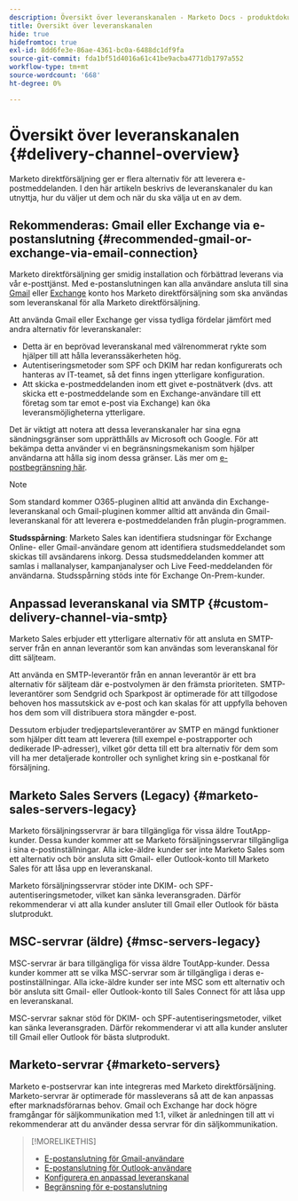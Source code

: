 ```yaml
---
description: Översikt över leveranskanalen - Marketo Docs - produktdokumentation
title: Översikt över leveranskanalen
hide: true
hidefromtoc: true
exl-id: 8dd6fe3e-86ae-4361-bc0a-6488dc1df9fa
source-git-commit: fda1bf51d4016a61c41be9acba4771db1797a552
workflow-type: tm+mt
source-wordcount: '668'
ht-degree: 0%

---
```


# Översikt över leveranskanalen {#delivery-channel-overview}

Marketo direktförsäljning ger er flera alternativ för att leverera e-postmeddelanden. I den här artikeln beskrivs de leveranskanaler du kan utnyttja, hur du väljer ut dem och när du ska välja ut en av dem.

## Rekommenderas: Gmail eller Exchange via e-postanslutning {#recommended-gmail-or-exchange-via-email-connection}

Marketo direktförsäljning ger smidig installation och förbättrad leverans via vår e-posttjänst. Med e-postanslutningen kan alla användare ansluta till sina [Gmail](/help/marketo/product-docs/marketo-sales-connect/email-plugins/gmail/email-connection-for-gmail-users.md) eller [Exchange](/help/marketo/product-docs/marketo-sales-connect/email-plugins/msc-for-outlook/email-connection-for-outlook-users.md) konto hos Marketo direktförsäljning som ska användas som leveranskanal för alla Marketo direktförsäljning.

Att använda Gmail eller Exchange ger vissa tydliga fördelar jämfört med andra alternativ för leveranskanaler:

* Detta är en beprövad leveranskanal med välrenommerat rykte som hjälper till att hålla leveranssäkerheten hög.
* Autentiseringsmetoder som SPF och DKIM har redan konfigurerats och hanteras av IT-teamet, så det finns ingen ytterligare konfiguration.
* Att skicka e-postmeddelanden inom ett givet e-postnätverk (dvs. att skicka ett e-postmeddelande som en Exchange-användare till ett företag som tar emot e-post via Exchange) kan öka leveransmöjligheterna ytterligare.

Det är viktigt att notera att dessa leveranskanaler har sina egna sändningsgränser som upprätthålls av Microsoft och Google. För att bekämpa detta använder vi en begränsningsmekanism som hjälper användarna att hålla sig inom dessa gränser. Läs mer om [e-postbegränsning här](/help/marketo/product-docs/marketo-sales-connect/email/email-delivery/email-connection-throttling.md).

>[!NOTE]
>
>Som standard kommer O365-pluginen alltid att använda din Exchange-leveranskanal och Gmail-pluginen kommer alltid att använda din Gmail-leveranskanal för att leverera e-postmeddelanden från plugin-programmen.

**Studsspårning**: Marketo Sales kan identifiera studsningar för Exchange Online- eller Gmail-användare genom att identifiera studsmeddelandet som skickas till avsändarens inkorg. Dessa studsmeddelanden kommer att samlas i mallanalyser, kampanjanalyser och Live Feed-meddelanden för användarna. Studsspårning stöds inte för Exchange On-Prem-kunder.

## Anpassad leveranskanal via SMTP {#custom-delivery-channel-via-smtp}

Marketo Sales erbjuder ett ytterligare alternativ för att ansluta en SMTP-server från en annan leverantör som kan användas som leveranskanal för ditt säljteam.

Att använda en SMTP-leverantör från en annan leverantör är ett bra alternativ för säljteam där e-postvolymen är den främsta prioriteten. SMTP-leverantörer som Sendgrid och Sparkpost är optimerade för att tillgodose behoven hos massutskick av e-post och kan skalas för att uppfylla behoven hos dem som vill distribuera stora mängder e-post.

Dessutom erbjuder tredjepartsleverantörer av SMTP en mängd funktioner som hjälper ditt team att leverera (till exempel e-postrapporter och dedikerade IP-adresser), vilket gör detta till ett bra alternativ för dem som vill ha mer detaljerade kontroller och synlighet kring sin e-postkanal för försäljning.

## Marketo Sales Servers (Legacy) {#marketo-sales-servers-legacy}

Marketo försäljningsservrar är bara tillgängliga för vissa äldre ToutApp-kunder. Dessa kunder kommer att se Marketo försäljningsservrar tillgängliga i sina e-postinställningar. Alla icke-äldre kunder ser inte Marketo Sales som ett alternativ och bör ansluta sitt Gmail- eller Outlook-konto till Marketo Sales för att låsa upp en leveranskanal.

Marketo försäljningsservrar stöder inte DKIM- och SPF-autentiseringsmetoder, vilket kan sänka leveransgraden. Därför rekommenderar vi att alla kunder ansluter till Gmail eller Outlook för bästa slutprodukt.

## MSC-servrar (äldre) {#msc-servers-legacy}

MSC-servrar är bara tillgängliga för vissa äldre ToutApp-kunder. Dessa kunder kommer att se vilka MSC-servrar som är tillgängliga i deras e-postinställningar. Alla icke-äldre kunder ser inte MSC som ett alternativ och bör ansluta sitt Gmail- eller Outlook-konto till Sales Connect för att låsa upp en leveranskanal.

MSC-servrar saknar stöd för DKIM- och SPF-autentiseringsmetoder, vilket kan sänka leveransgraden. Därför rekommenderar vi att alla kunder ansluter till Gmail eller Outlook för bästa slutprodukt.

## Marketo-servrar {#marketo-servers}

Marketo e-postservrar kan inte integreras med Marketo direktförsäljning. Marketo-servrar är optimerade för massleverans så att de kan anpassas efter marknadsförarnas behov. Gmail och Exchange har dock högre framgångar för säljkommunikation med 1:1, vilket är anledningen till att vi rekommenderar att du använder dessa servrar för din säljkommunikation.

>[!MORELIKETHIS]
>
>* [E-postanslutning för Gmail-användare](/help/marketo/product-docs/marketo-sales-connect/email-plugins/gmail/email-connection-for-gmail-users.md)
>* [E-postanslutning för Outlook-användare](/help/marketo/product-docs/marketo-sales-connect/email-plugins/msc-for-outlook/email-connection-for-outlook-users.md)
>* [Konfigurera en anpassad leveranskanal](/help/marketo/product-docs/marketo-sales-connect/email/email-delivery/setting-up-a-custom-delivery-channel.md)
>* [Begränsning för e-postanslutning](/help/marketo/product-docs/marketo-sales-connect/email/email-delivery/email-connection-throttling.md)

